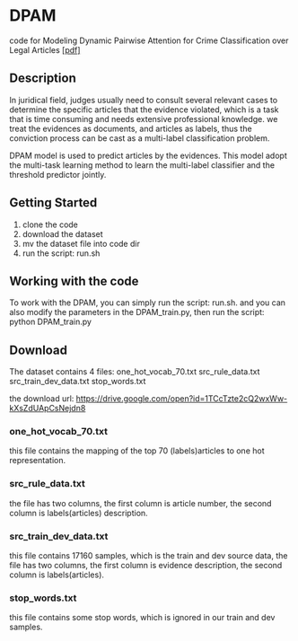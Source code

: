 # DPAM
code for Modeling Dynamic Pairwise Attention for Crime Classification over Legal Articles [[pdf]](https://dl.acm.org/citation.cfm?doid=3209978.3210057)

## Description
In juridical field, judges usually need to consult several relevant cases to determine the specific articles that the evidence violated, which is a task that is time consuming and needs
extensive professional knowledge. we treat the evidences as documents, and articles as labels, thus
the conviction process can be cast as a multi-label classification problem.

DPAM model is used to predict articles by the evidences. This model adopt the multi-task learning method to learn the multi-label classifier and the threshold predictor jointly.

## Getting Started
1. clone the code
2. download the dataset
3. mv the dataset file into code dir
4. run the script: run.sh

## Working with the code
To work with the DPAM, you can simply run the script: run.sh. and you can also modify the parameters in the DPAM_train.py, then run the script: python DPAM_train.py

## Download
The dataset contains 4 files: one_hot_vocab_70.txt  src_rule_data.txt  src_train_dev_data.txt  stop_words.txt

the download url: https://drive.google.com/open?id=1TCcTzte2cQ2wxWw-kXsZdUApCsNejdn8
### one_hot_vocab_70.txt
this file contains the mapping of the top 70 (labels)articles to one hot representation.
### src_rule_data.txt
the file has two columns, the first column is article number, the second column is labels(articles) description.
### src_train_dev_data.txt
this file contains 17160 samples, which is the train and dev source data, the file has two columns, the first column is evidence description, the second column is labels(articles).
### stop_words.txt
this file contains some stop words, which is ignored in our train and dev samples.
